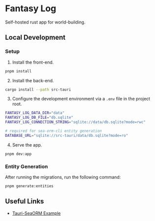 # Fantasy Log

Self-hosted rust app for world-building.

## Local Development

### Setup

1. Install the front-end.

```sh
pnpm install
```

2. Install the back-end.

```sh
cargo install --path src-tauri
```

3. Configure the development environment via a `.env` file in the project root.

```sh
FANTASY_LOG_DATA_DIR="data"
FANTASY_LOG_DB_FILE="db.sqlite"
FANTASY_LOG_CONNECTION_STRING="sqlite://data/db.sqlite?mode=rwc"

# required for sea-orm-cli entity generation
DATABASE_URL="sqlite://src-tauri/data/db.sqlite?mode=ro"
```

4. Serve the app.

```sh
pnpm dev:app
```

### Entity Generation

After running the migrations, run the following command:

```sh
pnpm generate:entities
```

## Useful Links

-   [Tauri-SeaORM Example](https://github.com/jthinking/tauri-seaorm-template/tree/main)
